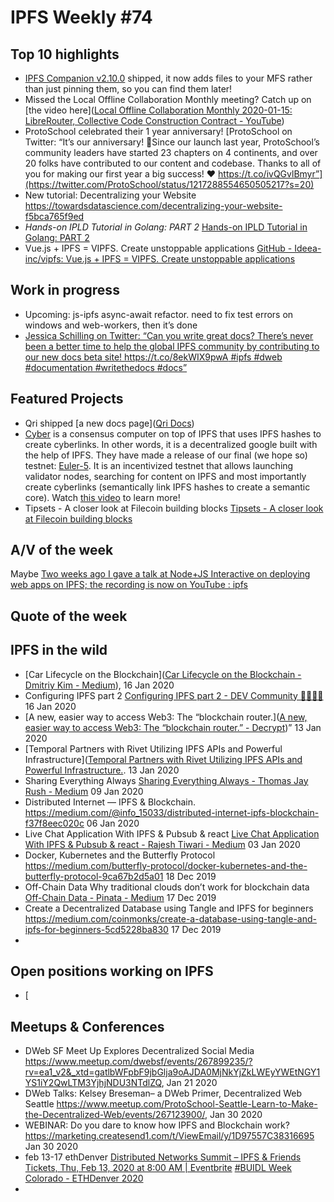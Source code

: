 # IPFS Weekly #74

## Top 10 highlights
* [IPFS Companion v2.10.0](https://github.com/ipfs-shipyard/ipfs-companion/releases/tag/v2.10.0) shipped, it now adds files to your MFS rather than just pinning them, so you can find them later!
* Missed the Local Offline Collaboration Monthly meeting? Catch up on [the video here]([Local Offline Collaboration Monthly 2020-01-15: LibreRouter, Collective Code Construction Contract - YouTube](https://www.youtube.com/watch?v=JNdVzO4YXZY&feature=youtu.be))
* ProtoSchool celebrated their 1 year anniversary! [ProtoSchool on Twitter: “It’s our anniversary! 🎉Since our launch last year, ProtoSchool’s community leaders have started 23 chapters on 4 continents, and over 20 folks have contributed to our content and codebase. Thanks to all of you for making our first year a big success! ♥️ https://t.co/ivQGvlBmyr”](https://twitter.com/ProtoSchool/status/1217288554650505217?s=20)
* New tutorial: Decentralizing your Website https://towardsdatascience.com/decentralizing-your-website-f5bca765f9ed
* *Hands-on IPLD Tutorial in Golang: PART 2*
[Hands-on IPLD Tutorial in Golang: PART 2](https://simpleaswater.com/hands-on-ipld-tutorial-in-golang-2/)
* Vue.js + IPFS = VIPFS. Create unstoppable applications [GitHub - Ideea-inc/vipfs: Vue.js + IPFS = VIPFS. Create unstoppable applications](https://github.com/Ideea-inc/vipfs)

## Work in progress
* Upcoming: js-ipfs async-await refactor. need to fix test errors on windows and web-workers, then it’s done
* [Jessica Schilling on Twitter: “Can you write great docs? There’s never been a better time to help the global IPFS community by contributing to our new docs beta site! https://t.co/8ekWIX9pwA #ipfs #dweb #documentation #writethedocs #docs”](https://twitter.com/dzesika/status/1216766601141223424?s=20)

## Featured Projects
* Qri shipped [a new docs page]([Qri Docs](https://qri.io/docs/))
* [Cyber](https://cyber.page/) is a consensus computer on top of IPFS that uses IPFS hashes to create cyberlinks. In other words, it is a decentralized google built with the help of IPFS. They have made a release of our final (we hope so) testnet: [Euler-5](https://github.com/cybercongress/cyberd/releases). It is an incentivized testnet that allows launching validator nodes, searching for content on IPFS and most importantly create cyberlinks (semantically link IPFS hashes to create a semantic core). Watch [this video](https://www.youtube.com/watch?v=RS6w6wiAag4) to learn more!
* Tipsets - A closer look at Filecoin building blocks [Tipsets - A closer look at Filecoin building blocks](https://filecoin.io/blog/tipsets-family-based-approach-to-consensus/)


## A/V of the week
Maybe [Two weeks ago I gave a talk at Node+JS Interactive on deploying web apps on IPFS; the recording is now on YouTube : ipfs](https://www.reddit.com/r/ipfs/comments/eh4bbn/two_weeks_ago_i_gave_a_talk_at_nodejs_interactive/)

## Quote of the week


## IPFS in the wild
* [Car Lifecycle on the Blockchain]([Car Lifecycle on the Blockchain - Dmitriy Kim - Medium](https://medium.com/@dmitriykim/car-lifecycle-on-the-blockchain-e57dc91424fd)), 16 Jan 2020
* Configuring IPFS part 2
[Configuring IPFS part 2 - DEV Community 👩‍💻👨‍💻](https://dev.to/azwyane/configuring-ipfs-part-2-227c) 16 Jan 2020
* [A new, easier way to access Web3: The “blockchain router.]([A new, easier way to access Web3: The “blockchain router.” - Decrypt](https://decrypt.co/16524/a-new-easier-way-to-access-web3-the-blockchain-router))” 13 Jan 2020
* [Temporal Partners with Rivet Utilizing IPFS APIs and Powerful Infrastructure]([Temporal Partners with Rivet Utilizing IPFS APIs and Powerful Infrastructure.](https://medium.com/temporal-cloud/temporal-partners-with-rivet-utilizing-ipfs-apis-and-powerful-infrastructure-b463721264b0). 13 Jan 2020
* Sharing Everything Always
[Sharing Everything Always - Thomas Jay Rush - Medium](https://medium.com/@tjayrush/simple-undeniable-facts-2e74f0e71bd5) 09 Jan 2020
* Distributed Internet — IPFS & Blockchain.
https://medium.com/@info_15033/distributed-internet-ipfs-blockchain-f37f8eec020c 06 Jan 2020
* Live Chat Application With IPFS & Pubsub & react [Live Chat Application With IPFS & Pubsub & react - Rajesh Tiwari - Medium](https://medium.com/@rajesh.t_91497/live-chat-application-with-ipfs-pubsub-react-cd20d3c4bccd) 03 Jan 2020
* Docker, Kubernetes and the Butterfly Protocol
https://medium.com/butterfly-protocol/docker-kubernetes-and-the-butterfly-protocol-9ca67b2d5a01 18 Dec 2019
* Off-Chain Data
Why traditional clouds don’t work for blockchain data [Off-Chain Data - Pinata - Medium](https://medium.com/pinata/off-chain-data-63bca5a9c266) 17 Dec 2019
* Create a Decentralized Database using Tangle and IPFS for beginners https://medium.com/coinmonks/create-a-database-using-tangle-and-ipfs-for-beginners-5cd5228ba830 17 Dec 2019
* 

## Open positions working on IPFS
* [

## Meetups & Conferences
* DWeb SF Meet Up Explores Decentralized Social Media
https://www.meetup.com/dwebsf/events/267899235/?rv=ea1_v2&_xtd=gatlbWFpbF9jbGlja9oAJDA0MjNkYjZkLWEyYWEtNGY1YS1iY2QwLTM3YjhjNDU3NTdlZQ, Jan 21 2020
* DWeb Talks: Kelsey Breseman– a DWeb Primer, Decentralized Web Seattle https://www.meetup.com/ProtoSchool-Seattle-Learn-to-Make-the-Decentralized-Web/events/267123900/, Jan 30 2020
* WEBINAR: Do you dare to know how IPFS and Blockchain work? https://marketing.createsend1.com/t/ViewEmail/y/1D97557C38316695 Jan 30 2020
* feb 13-17 ethDenver [Distributed Networks Summit – IPFS & Friends Tickets, Thu, Feb 13, 2020 at 8:00 AM | Eventbrite](https://www.eventbrite.com/e/distributed-networks-summit-ipfs-friends-tickets-86959928487?aff=textileio) [#BUIDL Week Colorado - ETHDenver 2020](https://www.ethdenver.com/buidlweek/)
* 
